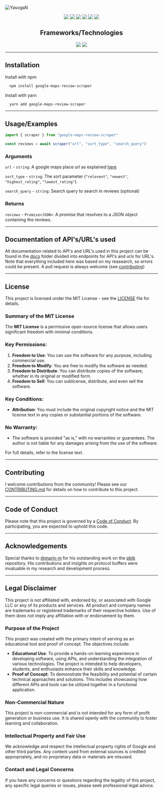 ![YasogaN](https://socialify.git.ci/YasogaN/google-maps-review-scraper/image?description=1&descriptionEditable=A%20NPM%20module%20to%20scrape%20reviews%20from%20Google%20Maps&font=Source%20Code%20Pro&name=1&owner=1&theme=Auto)

<div align="center">

![](https://img.shields.io/github/license/YasogaN/google-maps-review-scraper.svg?style=for-the-badge&color=blue) 
![](https://img.shields.io/github/forks/YasogaN/google-maps-review-scraper.svg?style=for-the-badge) 
![](https://img.shields.io/github/stars/YasogaN/google-maps-review-scraper.svg?style=for-the-badge) 
![](https://img.shields.io/github/watchers/YasogaN/google-maps-review-scraper.svg?style=for-the-badge) 
![](https://img.shields.io/github/issues/YasogaN/google-maps-review-scraper.svg?style=for-the-badge) 
![](https://img.shields.io/github/languages/code-size/YasogaN/google-maps-review-scraper?style=for-the-badge) 


## Frameworks/Technologies

![](https://img.shields.io/badge/Node.js-43853D?style=for-the-badge&logo=node.js&logoColor=white) 
![](https://img.shields.io/badge/axios-671ddf?&style=for-the-badge&logo=axios&logoColor=white)

</div>

---

## Installation

Install with npm

```bash
  npm install google-maps-review-scraper
```
Install with yarn
```bash
  yarn add google-maps-review-scraper
```
---

## Usage/Examples

```ts
import { scraper } from "google-maps-review-scraper"

const reviews = await scraper("url", "sort_type", "search_query")
```

### Arguments
`url` - `string`: A google maps place url as explained [here](https://github.com/YasogaN/google-maps-review-scraper/blob/main/docs/urls/place.md) 

`sort_type` - `string`: The sort parameter (`"relevent"`, `"newest"`, `"highest_rating"`, `"lowest_rating"`).

`search_query` - `string`: Search query to search in reviews (optional)

### Returns

`reviews` - `Promise<JSON>`: A promise that resolves to a JSON object containing the reviews.

---

## Documentation of API's/URL's used

All documentation related to API's and URL's used in this project can be found in the [docs](https://github.com/YasogaN/google-maps-review-scraper/blob/main/docs/) folder divided into endpoints for API's and urls for URL's. Note that everything included here was based on my reasearch, so errors could be present. A pull request is always welcome (see [contributing](#contributing))

---

## License

This project is licensed under the MIT License - see the [LICENSE](https://github.com/YasogaN/google-maps-review-scraper/blob/main/LICENSE) file for details.


### Summary of the MIT License

The **MIT License** is a permissive open-source license that allows users significant freedom with minimal conditions.

### Key Permissions:

1. **Freedom to Use**: You can use the software for any purpose, including commercial use.
2. **Freedom to Modify**: You are free to modify the software as needed.
3. **Freedom to Distribute**: You can distribute copies of the software, whether in its original or modified form.
4. **Freedom to Sell**: You can sublicense, distribute, and even sell the software.

### Key Conditions:

- **Attribution**: You must include the original copyright notice and the MIT license text in any copies or substantial portions of the software.

### No Warranty:
- The software is provided "as is," with no warranties or guarantees. The author is not liable for any damages arising from the use of the software.

For full details, refer to the license text.

---

## Contributing

I welcome contributions from the community! Please see our [CONTRIBUTING.md](https://github.com/YasogaN/google-maps-review-scraper/blob/main/CONTRIBUTING.md) for details on how to contribute to this project.

---

## Code of Conduct

Please note that this project is governed by a [Code of Conduct](https://github.com/YasogaN/google-maps-review-scraper/blob/main/CODE_OF_CONDUCT.md). By participating, you are expected to uphold this code.

---

## Acknowledgements

Special thanks to [@marin-m](https://github.com/marin-m) for his outstanding work on the [pbtk](https://github.com/marin-m/pbtk) repository. His contributions and insights on protocol buffers were invaluable in my research and development process.

---

## Legal Disclaimer

This project is not affiliated with, endorsed by, or associated with Google LLC or any of its products and services. All product and company names are trademarks or registered trademarks of their respective holders. Use of them does not imply any affiliation with or endorsement by them.

### Purpose of the Project

This project was created with the primary intent of serving as an educational tool and proof of concept. The objectives include:

- **Educational Use**: To provide a hands-on learning experience in developing software, using APIs, and understanding the integration of various technologies. The project is intended to help developers, students, and enthusiasts enhance their skills and knowledge.
- **Proof of Concept**: To demonstrate the feasibility and potential of certain technical approaches and solutions. This includes showcasing how different APIs and tools can be utilized together in a functional application.

### Non-Commercial Nature

This project is non-commercial and is not intended for any form of profit generation or business use. It is shared openly with the community to foster learning and collaboration.

### Intellectual Property and Fair Use

We acknowledge and respect the intellectual property rights of Google and other third parties. Any content used from external sources is credited appropriately, and no proprietary data or materials are misused.

### Contact and Legal Concerns

If you have any concerns or questions regarding the legality of this project, any specific legal queries or issues, please seek professional legal advice.
